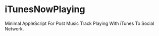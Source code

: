 iTunesNowPlaying
================

Minimal AppleScript For Post Music Track Playing With iTunes To Social Network.    
